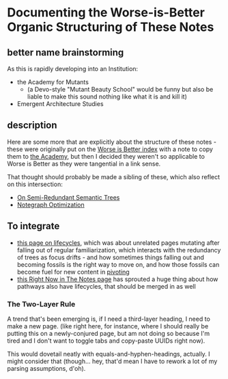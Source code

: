 # Documenting the Worse-is-Better Organic Structuring of These Notes

## better name brainstorming

As this is rapidly developing into an Institution:

- the Academy for Mutants
  - (a Devo-style "Mutant Beauty School" would be funny but also be liable to make this sound nothing like what it is and kill it)
- Emergent Architecture Studies

## description

Here are some more that are explicitly about the structure of these notes - these were originally put on the [Worse is Better index](8d87892e-c2dd-4be5-998e-0e0908a1e99b.md) with a note to copy them to [the Academy](a8c1b237-886b-4169-88ff-9e52bc1dbcf2.md), but then I decided they weren't so applicable to Worse is Better as they were tangential in a link sense.

That thought should probably be made a sibling of these, which also reflect on this intersection:

- [On Semi-Redundant Semantic Trees](027e2a75-4cd7-41c0-90e9-83130e2de0a2.md)
- [Notegraph Optimization](11e55f13-d20c-4816-9e64-41a97bc9847e.md)

## To integrate

- [this page on lifecycles](b5f6a776-5e6f-4386-999a-d4c9c196f67b.md), which was about unrelated pages mutating after falling out of regular familiarization, which interacts with the redundancy of trees as focus drifts - and how sometimes things falling out and becoming fossils is the right way to move on, and how those fossils can become fuel for new content in [pivoting](3f5173cb-34c3-4077-89b2-637624eca32d.md)
- [this Right Now in The Notes page](9d2999b6-8d6d-417b-9a60-36df93a05192.md) has sprouted a huge thing about how pathways also have lifecycles, that should be merged in as well

### The Two-Layer Rule

A trend that's been emerging is, if I need a third-layer heading, I need to make a new page. (like right here, for instance, where I should really be putting this on a newly-conjured page, but am not doing so because I'm tired and I don't want to toggle tabs and copy-paste UUIDs right now).

This would dovetail neatly with equals-and-hyphen-headings, actually. I might consider that (though... hey, that'd mean I have to rework a lot of my parsing assumptions, d'oh).
